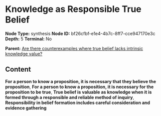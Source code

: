 # Knowledge as Responsible True Belief

**Node Type:** synthesis
**Node ID:** bf26cfbf-e1e4-4b7c-8ff7-cce947170e3c
**Depth:** 5
**Terminal:** No

**Parent:** [Are there counterexamples where true belief lacks intrinsic knowledge value?](are-there-counterexamples-where-true-belief-lacks-intrinsic-knowledge-value-antithesis-19337da1-49c4-408b-9953-a52518abf5b8.md)

## Content

**For a person to know a proposition, it is necessary that they believe the proposition**, **For a person to know a proposition, it is necessary for the proposition to be true**, **True belief is valuable as knowledge when it is formed through a responsible and reliable method of inquiry**, **Responsibility in belief formation includes careful consideration and evidence gathering**
